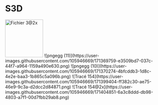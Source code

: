 # S3D
<img width="123" alt="Fichier 3@2x" src="https://user-images.githubusercontent.com/105946669/171367547-43cf20aa-c501-4d21-bd60-c05162d136d4.png">
![pngegg (11)](https://user-images.githubusercontent.com/105946669/171369759-e3509bd7-037c-44f7-a964-1159a490e630.png)
![pngegg (10)](https://user-images.githubusercontent.com/105946669/171370274-4bfcddb3-1d8c-4e2e-baa3-1b865c5a096b.png)
![Tracé 154](https://user-images.githubusercontent.com/105946669/171399404-ff382c30-ae75-46e9-9c3a-d2dcc2d84871.png)
![Tracé 154@2x](https://user-images.githubusercontent.com/105946669/171404851-6a3c8ddd-db98-4803-a7f1-00d7fbb29ab8.png)
